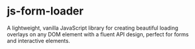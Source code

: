 # js-form-loader
A lightweight, vanilla JavaScript library for creating beautiful loading overlays on any DOM element with a fluent API design, perfect for forms and interactive elements.
